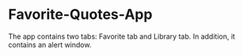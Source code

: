# Favorite-Quotes-App
The app contains two tabs: Favorite tab and Library tab. In addition, it contains an alert window.
